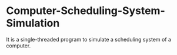 # Computer-Scheduling-System-Simulation
It is a single-threaded program to simulate a scheduling system of a computer.

